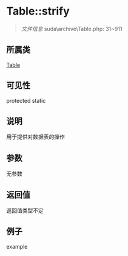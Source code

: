 # Table::strify

> *文件信息* suda\archive\Table.php: 31~911
## 所属类 

[Table](../Table.md)

## 可见性

  protected  static
## 说明


用于提供对数据表的操作


## 参数

无参数

## 返回值
返回值类型不定

## 例子

example